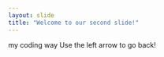 ```yaml
---
layout: slide
title: "Welcome to our second slide!"
---
```

my coding way
Use the left arrow to go back!
